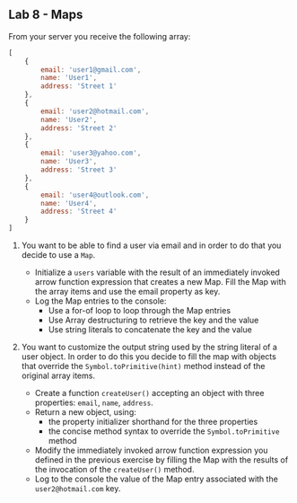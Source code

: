 ## Lab 8 - Maps

From your server you receive the following array:

```javascript
[
	{
		email: 'user1@gmail.com', 
		name: 'User1',
		address: 'Street 1'
	},
	{
		email: 'user2@hotmail.com', 
		name: 'User2',
		address: 'Street 2'
	},
	{
		email: 'user3@yahoo.com', 
		name: 'User3',
		address: 'Street 3'
	},
	{
		email: 'user4@outlook.com', 
		name: 'User4',
		address: 'Street 4'
	}
]
```
	
1. You want to be able to find a user via email and in order to do that you decide to use a ```Map```.
	* Initialize a ```users``` variable with the result of an immediately invoked arrow function expression that creates a new Map. Fill the Map with the array items and use the email property as key.
	* Log the Map entries to the console:
		* Use a for-of loop to loop through the Map entries
		* Use Array destructuring to retrieve the key and the value
		* Use string literals to concatenate the key and the value

2. You want to customize the output string used by the string literal of a user object. In order to do this you decide to fill the map with objects that override the ```Symbol.toPrimitive(hint)``` method instead of the original array items.
	* Create a function ```createUser()``` accepting an object with three properties: ```email```, ```name```, ```address```.
	* Return a new object, using:
		* the property initializer shorthand for the three properties
		* the concise method syntax to override the ```Symbol.toPrimitive``` method
	* Modify the immediately invoked arrow function expression you defined in the previous exercise by filling the Map with the results of the invocation of the ```createUser()``` method.
	* Log to the console the value of the Map entry associated with the ```user2@hotmail.com``` key.
